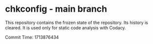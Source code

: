 # chkconfig - main branch

This repository contains the frozen state of the repository.
Its history is cleared. It is used only for static code
analysis with Codacy.

Commit Time: 1713876434